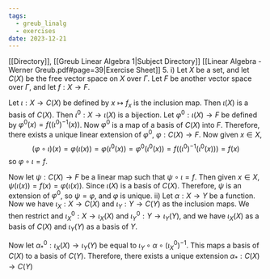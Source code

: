 ```yaml
---
tags:
  - greub_linalg
  - exercises
date: 2023-12-21
---
```

[[Directory]], [[Greub Linear Algebra 1|Subject Directory]]
[[Linear Algebra - Werner Greub.pdf#page=39|Exercise Sheet]]
5. 
i)
Let $X$ be a set, and let $C(X)$ be the free vector space on $X {}$ over ${} \Gamma {}$. Let $F {}$ be another vector space over $\Gamma {}$, and let ${} f:X\to{}F {}$.

Let ${} \iota:X\to{}C(X) {}$ be defined by ${} x\mapsto f_{x} {}$ is the inclusion map. Then ${} \iota(X) {}$ is a basis of $C(X)$. Then ${} \iota^{0}:X\to{}\iota(X) {}$ is a bijection. Let ${} \varphi^{0}:\iota(X)\to{}F {}$ be defined by ${} \varphi^{0}(x)=f((\iota^{0})^{-1}(x)) {}$. Now ${} \varphi^{0} {}$ is a map of a basis of ${} C(X)$ into $F {}$. Therefore, there exists a unique linear extension of ${} \varphi^{0}$, ${} \varphi:C(X)\to{}F {}$. Now given ${} x \in X {}$, 
$$
(\varphi \circ \iota)(x)=\varphi(\iota(x))=\varphi(\iota^{0}(x))=\varphi^{0}(\iota^{0}(x))=f((\iota^{0})^{-1}(\iota^{0}(x))) =f(x)
$$
so ${} \varphi \circ \iota=f {}$. 

Now let ${} \psi:C(X)\to{}F {}$ be a linear map such that ${} \psi \circ \iota=f {}$. Then given ${} x \in X {}$,  ${} \psi(\iota(x))=f(x)=\varphi(\iota(x)) {}$. Since $\iota(X)$ is a basis of $C(X)$. Therefore, $\psi {}$ is an extension of ${} \varphi^{0} {}$, so ${} \psi=\varphi {}$, and $\varphi$ is unique.
ii)
Let ${} \alpha:X \to{}Y {}$ be a function. Now we have $\iota_{X}:X\to{}C(X) {}$ and ${} \iota_{Y}:Y\to{}C(Y) {}$ as the inclusion maps. We then restrict and ${} \iota_{X}^{0}:X\to{}\iota_{X}(X) {}$ and ${} \iota_{Y}^{0}:Y\to{}\iota_{Y}(Y) {}$, and we have ${} \iota_{X}(X) {}$ as a basis of ${} C(X) {}$ and ${} \iota_{Y}(Y) {}$ as a basis of $Y {}$. 

Now let ${} \alpha_{*}^{0}:\iota_{X}(X)\to{}\iota_{Y}(Y) {}$ be equal to ${} \iota_{Y} \circ \alpha \circ (\iota_{X}^{0})^{-1} {}$. This maps a basis of $C(X) {}$ to a basis of $C(Y)$. Therefore, there exists a unique extension ${} \alpha_{*}:C(X)\to{}C(Y) {}$